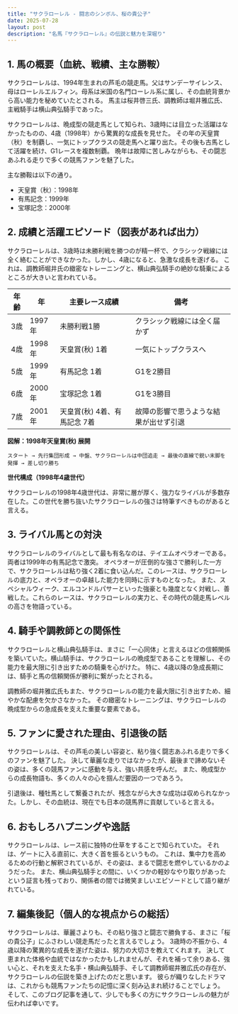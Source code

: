 ```yaml
---
title: "サクラローレル - 闘志のシンボル、桜の貴公子"
date: 2025-07-28
layout: post
description: "名馬『サクラローレル』の伝説と魅力を深堀り"
---
```


## 1. 馬の概要（血統、戦績、主な勝鞍）

サクラローレルは、1994年生まれの芦毛の競走馬。父はサンデーサイレンス、母はローレルエルフィン。母系は米国の名門ローレル系に属し、その血統背景から高い能力を秘めていたとされる。  馬主は桜井啓三氏、調教師は堀井雅広氏、主戦騎手は横山典弘騎手であった。

サクラローレルは、晩成型の競走馬として知られ、3歳時には目立った活躍はなかったものの、4歳（1998年）から驚異的な成長を見せた。  その年の天皇賞（秋）を制覇し、一気にトップクラスの競走馬へと躍り出た。その後も古馬として活躍を続け、G1レースを複数制覇。  晩年は故障に苦しみながらも、その闘志あふれる走りで多くの競馬ファンを魅了した。

主な勝鞍は以下の通り。

* 天皇賞（秋）：1998年
* 有馬記念：1999年
* 宝塚記念：2000年


## 2. 成績と活躍エピソード（図表があれば出力）

サクラローレルは、3歳時は未勝利戦を勝つのが精一杯で、クラシック戦線には全く絡むことができなかった。しかし、4歳になると、急激な成長を遂げる。  これは、調教師堀井氏の緻密なトレーニングと、横山典弘騎手の絶妙な騎乗によるところが大きいと言われている。

| 年齢 | 年 | 主要レース成績 | 備考 |
|---|---|---|---|
| 3歳 | 1997年 | 未勝利戦1勝 |  クラシック戦線には全く届かず |
| 4歳 | 1998年 | 天皇賞(秋) 1着 |  一気にトップクラスへ |
| 5歳 | 1999年 | 有馬記念 1着 |  G1を2勝目 |
| 6歳 | 2000年 | 宝塚記念 1着 |  G1を3勝目 |
| 7歳 | 2001年 |  天皇賞(秋) 4着、有馬記念 7着 |  故障の影響で思うような結果が出せず引退 |


**図解：1998年天皇賞(秋) 展開**

```
スタート → 先行集団形成 → 中盤、サクラローレルは中団追走 → 最後の直線で鋭い末脚を発揮 → 差し切り勝ち
```

**世代構成（1998年4歳世代）**

サクラローレルの1998年4歳世代は、非常に層が厚く、強力なライバルが多数存在した。この世代を勝ち抜いたサクラローレルの強さは特筆すべきものがあると言える。


## 3. ライバル馬との対決

サクラローレルのライバルとして最も有名なのは、テイエムオペラオーである。両者は1999年の有馬記念で激突。  オペラオーが圧倒的な強さで勝利した一方で、サクラローレルは粘り強く2着に食い込んだ。このレースは、サクラローレルの底力と、オペラオーの卓越した能力を同時に示すものとなった。  また、スペシャルウィーク、エルコンドルパサーといった強豪とも幾度となく対戦し、善戦した。これらのレースは、サクラローレルの実力と、その時代の競走馬レベルの高さを物語っている。


## 4. 騎手や調教師との関係性

サクラローレルと横山典弘騎手は、まさに「一心同体」と言えるほどの信頼関係を築いていた。横山騎手は、サクラローレルの晩成型であることを理解し、その能力を最大限に引き出すための騎乗を心がけた。  特に、4歳以降の急成長期には、騎手と馬の信頼関係が勝利に繋がったとされる。

調教師の堀井雅広氏もまた、サクラローレルの能力を最大限に引き出すため、細やかな配慮を欠かさなかった。  その緻密なトレーニングは、サクラローレルの晩成型からの急成長を支えた重要な要素である。


## 5. ファンに愛された理由、引退後の話

サクラローレルは、その芦毛の美しい容姿と、粘り強く闘志あふれる走りで多くのファンを魅了した。  決して華麗な走りではなかったが、最後まで諦めないその姿は、多くの競馬ファンに感動を与え、強い共感を呼んだ。  また、晩成型からの成長物語も、多くの人々の心を掴んだ要因の一つであろう。

引退後は、種牡馬として繋養されたが、残念ながら大きな成功は収められなかった。しかし、その血統は、現在でも日本の競馬界に貢献していると言える。


## 6. おもしろハプニングや逸話

サクラローレルは、レース前に独特の仕草をすることで知られていた。  それは、ゲートに入る直前に、大きく首を振るというもの。  これは、集中力を高めるための行動と解釈されているが、その姿は、まるで闘志を燃やしているかのようだった。  また、横山典弘騎手との間に、いくつかの軽妙なやり取りがあったという証言も残っており、関係者の間では微笑ましいエピソードとして語り継がれている。


## 7. 編集後記（個人的な視点からの総括）

サクラローレルは、華麗さよりも、その粘り強さと闘志で勝負する、まさに「桜の貴公子」にふさわしい競走馬だったと言えるでしょう。  3歳時の不振から、4歳以降の驚異的な成長を遂げた姿は、努力の大切さを教えてくれます。  決して恵まれた体格や血統ではなかったかもしれませんが、それを補って余りある、強い心と、それを支えた名手・横山典弘騎手、そして調教師堀井雅広氏の存在が、サクラローレルの伝説を築き上げたのだと思います。  彼らが織りなしたドラマは、これからも競馬ファンたちの記憶に深く刻み込まれ続けることでしょう。  そして、このブログ記事を通して、少しでも多くの方にサクラローレルの魅力が伝われば幸いです。
